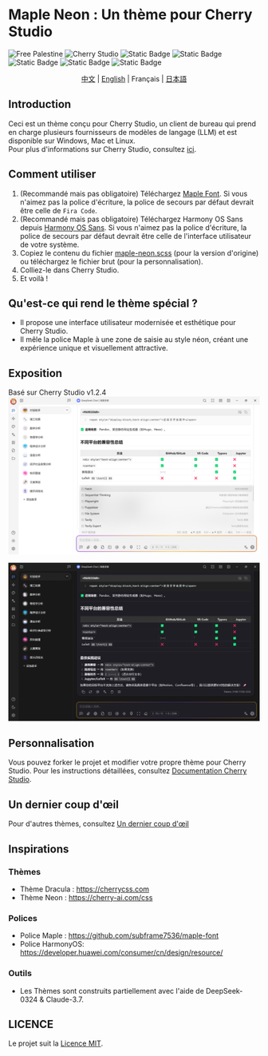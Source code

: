 # Maple Neon : Un thème pour Cherry Studio
![Free Palestine](https://freepalestinemovement.org/wp-content/uploads/2013/06/banner.jpg)
![Cherry Studio](https://www.cherry-ai.com/assets/cherry-logo-CtmH594q.svg)
![Static Badge](https://img.shields.io/badge/Tailored_for-Cherry_Studio-red?logo=Github)
![Static Badge](https://img.shields.io/badge/License-MIT-blue)
![Static Badge](https://img.shields.io/badge/Language-SCSS-pink?logo=css)
![Static Badge](https://img.shields.io/badge/Release-v1.1.0-green)
![Static Badge](https://img.shields.io/badge/Pre--Release-v1.2.0-orange)
<div style="text-align: center">
<a href="https://github.com/BoningtonChen/CherryStudio_themes/blob/master/docs/README.zh.md">中文</a> | 
<a href="https://github.com/BoningtonChen/CherryStudio_themes/blob/master/README.md">English</a> |
Français |
<a href="https://github.com/BoningtonChen/CherryStudio_themes/blob/master/docs/README.ja.md">日本語</a>
</div>

## Introduction
Ceci est un thème conçu pour Cherry Studio, un client de bureau qui prend en charge plusieurs fournisseurs de modèles de langage (LLM) et est disponible sur Windows, Mac et Linux. \
Pour plus d'informations sur Cherry Studio, consultez [ici](https://github.com/CherryHQ/cherry-studio).

## Comment utiliser
1. (Recommandé mais pas obligatoire) Téléchargez [Maple Font](https://github.com/subframe7536/maple-font/releases/download/v7.2/MapleMono-NF-CN-unhinted.zip). Si vous n'aimez pas la police d'écriture, la police de secours par défaut devrait être celle de `Fira Code`.
2. (Recommandé mais pas obligatoire) Téléchargez Harmony OS Sans depuis [Harmony OS Sans](https://developer.huawei.com/images/download/general/HarmonyOS-Sans.zip). Si vous n'aimez pas la police d'écriture, la police de secours par défaut devrait être celle de l'interface utilisateur de votre système.
3. Copiez le contenu du fichier [maple-neon.scss](../themes/maple-neon.scss) (pour la version d'origine) ou téléchargez le fichier brut (pour la personnalisation).
4. Colliez-le dans Cherry Studio.
5. Et voilà !

## Qu'est-ce qui rend le thème spécial ?
- Il propose une interface utilisateur modernisée et esthétique pour Cherry Studio.
- Il mêle la police Maple à une zone de saisie au style néon, créant une expérience unique et visuellement attractive.

## Exposition
Basé sur Cherry Studio v1.2.4
![Page claire](../examples/main-page-light.png)

![Page sombre](../examples/main-page-dark.png)

## Personnalisation
Vous pouvez forker le projet et modifier votre propre thème pour Cherry Studio. Pour les instructions détaillées, consultez [Documentation Cherry Studio](https://docs.cherry-ai.com/personalization-settings/css).

## Un dernier coup d'œil
Pour d'autres thèmes, consultez [Un dernier coup d'œil](../OneMoreGlance.md)

## Inspirations
### Thèmes
- Thème Dracula : https://cherrycss.com
- Thème Neon : https://cherry-ai.com/css

### Polices
- Police Maple : https://github.com/subframe7536/maple-font
- Police HarmonyOS: https://developer.huawei.com/consumer/cn/design/resource/

### Outils  
- Les Thèmes sont construits partiellement avec l'aide de DeepSeek-0324 & Claude-3.7.

## LICENCE
Le projet suit la [Licence MIT](../LICENSE).